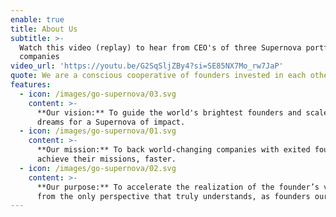 ```yaml
---
enable: true
title: About Us
subtitle: >-
  Watch this video (replay) to hear from CEO's of three Supernova portfolio
  companies
video_url: 'https://youtu.be/G2SqSljZBy4?si=SE85NX7Mo_rw7JaP'
quote: We are a conscious cooperative of founders invested in each other’s success
features:
  - icon: /images/go-supernova/03.svg
    content: >-
      **Our vision:** To guide the world's brightest founders and scale their
      dreams for a Supernova of impact. 
  - icon: /images/go-supernova/01.svg
    content: >-
      **Our mission:** To back world-changing companies with exited founders to
      achieve their missions, faster. 
  - icon: /images/go-supernova/02.svg
    content: >-
      **Our purpose:** To accelerate the realization of the founder’s vision -
      from the only perspective that truly understands, as founders ourselves.
---
```


